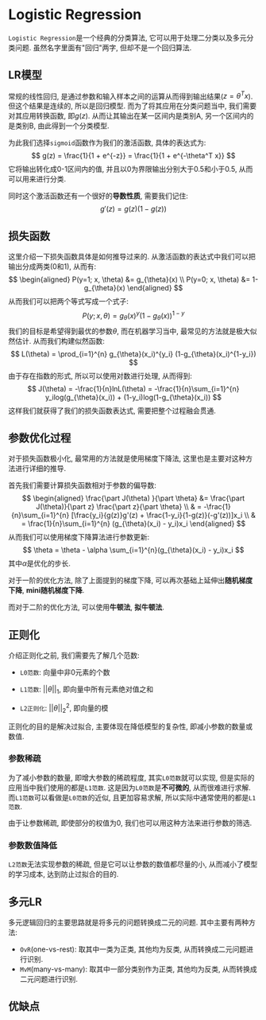 # Logistic Regression

`Logistic Regression`是一个经典的分类算法, 它可以用于处理二分类以及多元分类问题. 虽然名字里面有"回归"两字, 但却不是一个回归算法.

## LR模型

常规的线性回归, 是通过参数和输入样本之间的运算从而得到输出结果($z=\theta^T x$). 但这个结果是连续的, 所以是回归模型. 而为了将其应用在分类问题当中, 我们需要对其应用转换函数, 即$g(z)$. 从而让其输出在某一区间内是类别A, 另一个区间内的是类别B, 由此得到一个分类模型.

为此我们选择`sigmoid`函数作为我们的激活函数, 具体的表达式为:
$$
g(z) = \frac{1}{1 + e^{-z}} = \frac{1}{1 + e^{-\theta^T x}}
$$
它将输出转化成0-1区间内的值, 并且以0为界限输出分别大于0.5和小于0.5, 从而可以用来进行分类.

同时这个激活函数还有一个很好的**导数性质**, 需要我们记住:
$$
g'(z) = g(z)(1 - g(z))
$$

## 损失函数

这里介绍一下损失函数具体是如何推导过来的. 从激活函数的表达式中我们可以把输出分成两类(0和1), 从而有:
$$
\begin{aligned}
P(y=1; x, \theta) &= g_{\theta}(x) \\
P(y=0; x, \theta) &= 1- g_{\theta}(x)
\end{aligned}
$$
从而我们可以把两个等式写成一个式子:
$$
P(y; x, \theta) = g_{\theta}(x)^{y} (1-g_{\theta}(x))^{1-y}
$$
我们的目标是希望得到最优的参数$\theta$, 而在机器学习当中, 最常见的方法就是极大似然估计. 从而我们构建似然函数:
$$
L(\theta) = \prod_{i=1}^{n} g_{\theta}(x_i)^{y_i} (1-g_{\theta}(x_i)^{1-y_i})
$$
由于存在指数的形式, 所以可以使用对数进行处理, 从而得到:
$$
J(\theta) = -\frac{1}{n}lnL(\theta) = -\frac{1}{n}\sum_{i=1}^{n} y_ilog(g_{\theta}(x_i)) + (1-y_i)log(1-g_{\theta}(x_i))
$$
这样我们就获得了我们的损失函数表达式, 需要把整个过程融会贯通.

## 参数优化过程

对于损失函数极小化, 最常用的方法就是使用梯度下降法, 这里也是主要对这种方法进行详细的推导.

首先我们需要计算损失函数相对于参数的偏导数:
$$
\begin{aligned}
\frac{\part J(\theta) }{\part \theta} &= \frac{\part J(\theta)}{\part z} \frac{\part z}{\part \theta} \\
& = -\frac{1}{n}\sum_{i=1}^{n} [\frac{y_i}{g(z)}g'(z) + \frac{1-y_i}{1-g(z)}(-g'(z))]x_i \\
& = \frac{1}{n}\sum_{i=1}^{n} (g_{\theta}(x_i) - y_i)x_i
\end{aligned}
$$
从而我们可以使用梯度下降算法进行参数更新:
$$
\theta = \theta - \alpha \sum_{i=1}^{n}(g_{\theta}(x_i) - y_i)x_i
$$
其中$\alpha$是优化的步长.

对于一阶的优化方法, 除了上面提到的梯度下降, 可以再次基础上延伸出**随机梯度下降**, **mini随机梯度下降**.

而对于二阶的优化方法, 可以使用**牛顿法**, **拟牛顿法**.

## 正则化

介绍正则化之前, 我们需要先了解几个范数:

- `L0范数`: 向量中非0元素的个数

- `L1范数`: $||\theta||_{1}$, 即向量中所有元素绝对值之和

- `L2正则化`: $||\theta||_2^2$, 即向量的模

正则化的目的是解决过拟合, 主要体现在降低模型的复杂性, 即减小参数的数量或数值.

### 参数稀疏

为了减小参数的数量, 即增大参数的稀疏程度, 其实`L0范数`就可以实现, 但是实际的应用当中我们使用的都是`L1范数`. 这是因为`L0范数`是**不可微的**, 从而很难进行求解. 而`L1范数`可以看做是`L0范数`的近似, 且更加容易求解, 所以实际中通常使用的都是`L1范数`.

由于让参数稀疏, 即使部分的权值为0, 我们也可以用这种方法来进行参数的筛选.

### 参数数值降低

`L2范数`无法实现参数的稀疏, 但是它可以让参数的数值都尽量的小, 从而减小了模型的学习成本, 达到防止过拟合的目的.

## 多元LR

多元逻辑回归的主要思路就是将多元的问题转换成二元的问题. 其中主要有两种方法:

- `OvR`(one-vs-rest): 取其中一类为正类, 其他均为反类, 从而转换成二元问题进行识别.
- `MvM`(many-vs-many): 取其中一部分类别作为正类, 其他均为反类, 从而转换成二元问题进行识别.

## 优缺点

